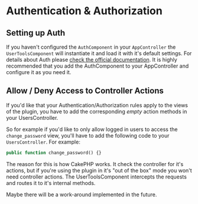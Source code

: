 Authentication & Authorization
==============================

Setting up Auth
---------------

If you haven't configured the `AuthComponent` in your `AppController` the `UserToolsComponent` will instantiate it and load it with it's default settings. For details about Auth please [check the official documentation](http://book.cakephp.org/3.0/en/controllers/components/authentication.html). It is highly recommended that you add the AuthComponent to your AppController and configure it as you need it.

Allow / Deny Access to Controller Actions
-----------------------------------------

If you'd like that your Authentication/Authorization rules apply to the views of the plugin, you have to add the 
corresponding *empty* action methods in your UsersController.

So for example if you'd like to only allow logged in users to access the `change_password` view, you'll have to add the following code to your `UsersController`. For example:

```php
public function change_password() {}
```

The reason for this is how CakePHP works. It check the controller for it's actions, but if you're using the plugin in it's "out of the box" mode you won't need controller actions. The UserToolsComponent intercepts the requests and routes it to it's internal methods.

Maybe there will be a work-around implemented in the future.
